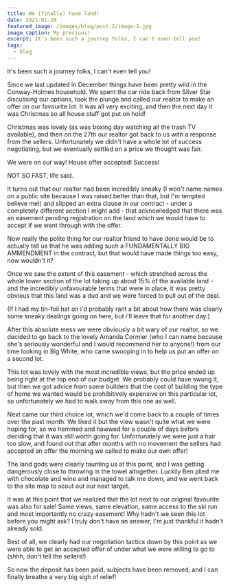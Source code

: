 ```yaml
---
title: We (finally) have land!
date: 2021-01-20
featured_image: /images/blog/post-2/image-1.jpg
image_caption: My precious!
excerpt: It's been such a journey folks, I can't even tell you!
tags:
  - blog
---
```


It's been such a journey folks, I can't even tell you!

Since we last updated in December things have been pretty wild in the Conway-Holmes household. We spent the car ride back from Silver Star discussing our options, took the plunge and called our realtor to make an offer on our favourite lot. It was all very exciting, and then the next day it was Christmas so all house stuff got put on hold!

Christmas was lovely (as was boxing day watching all the trash TV available), and then on the 27th our realtor got back to us with a response from the sellers. Unfortunately we didn't have a whole lot of success negotiating, but we eventually settled on a price we thought was fair.

We were on our way! House offer accepted! Success!

NOT SO FAST, life said.

It turns out that our realtor had been incredibly sneaky (I won't name names on a public site because I was raised better than that, but I'm tempted believe me!) and slipped an extra clause in our contract - under a completely different section I might add - that acknowledged that there was an easement pending registration on the land which we would have to accept if we went through with the offer.

Now really the polite thing for our realtor friend to have done would be to actually tell us that he was adding such a FUNDAMENTALLY BIG AMMENDMENT in the contract, but that would have made things too easy, now wouldn't it?

Once we saw the extent of this easement - which stretched across the whole lower section of the lot taking up about 15% of the available land - and the incredibly unfavourable terms that were in place, it was pretty obvious that this land was a dud and we were forced to pull out of the deal.

(If I had my tin-foil hat on i'd probably rant a bit about how there was clearly some sneaky dealings going on here, but i'll leave that for another day.)

After this absolute mess we were obviously a bit wary of our realtor, so we decided to go back to the lovely Amanda Cormier (who I can name because she's seriously wonderful and I would recommend her to anyone!) from our time looking in Big White, who came swooping in to help us put an offer on a second lot.

This lot was lovely with the most incredible views, but the price ended up being right at the top end of our budget. We probably could have swung it, but then we got advice from some builders that the cost of building the type of home we wanted would be prohibitively expensive on this particular lot, so unfortunately we had to walk away from this one as well.

Next came our third choice lot, which we'd come back to a couple of times over the past month. We liked it but the view wasn't quite what we were hoping for, so we hemmed and hawwed for a couple of days before deciding that it was still worth going for. Unfortunately we were just a hair too slow, and found out that after months with no movement the sellers had accepted an offer the morning we called to make our own offer!

The land gods were clearly taunting us at this point, and I was getting dangerously close to throwing in the towel altogether. Luckily Ben plied me with chocolate and wine and managed to talk me down, and we went back to the site map to scout out our next target.

It was at this point that we realized that the lot next to our original favourite was also for sale! Same views, same elevation, same access to the ski run and most importantly no crazy easement! Why hadn't we seen this lot before you might ask? I truly don't have an answer, I'm just thankful it hadn't already sold.

Best of all, we clearly had our negotiation tactics down by this point as we were able to get an accepted offer of under what we were willing to go to (shhh, don't tell the sellers!)

So now the deposit has been paid, subjects have been removed, and I can finally breathe a very big sigh of relief! 